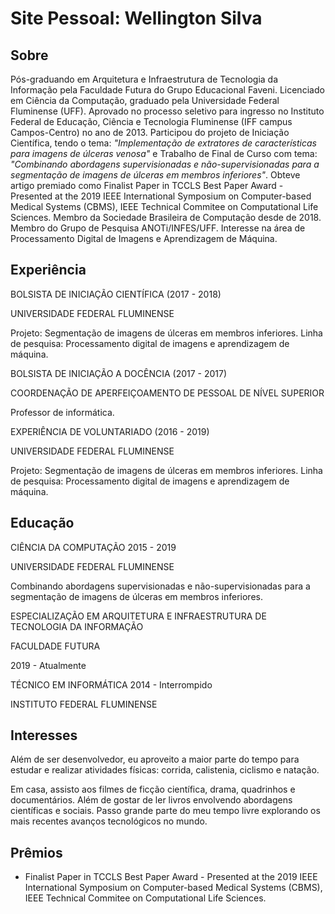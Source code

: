 # Site Pessoal: Wellington Silva

## Sobre 
Pós-graduando em Arquitetura e Infraestrutura de Tecnologia da Informação pela Faculdade Futura do Grupo Educacional Faveni. Licenciado em Ciência da Computação, graduado pela Universidade Federal Fluminense (UFF). 
Aprovado no processo seletivo para ingresso no Instituto Federal de Educação, Ciência e Tecnologia Fluminense (IFF campus Campos-Centro) no ano de 2013. 
Participou do projeto de Iniciação Científica, tendo o tema: *"Implementação de extratores de características para imagens de úlceras venosa"* e Trabalho de Final de Curso com tema: *"Combinando abordagens supervisionadas e não-supervisionadas para a segmentação de imagens de úlceras em membros inferiores"*. 
Obteve artigo premiado como Finalist Paper in TCCLS Best Paper Award - Presented at the 2019 IEEE International Symposium on Computer-based Medical Systems (CBMS), IEEE Technical Commitee on Computational Life Sciences. Membro da Sociedade Brasileira de Computação desde de 2018. 
Membro do Grupo de Pesquisa ANOTi/INFES/UFF. Interesse na área de Processamento Digital de Imagens e Aprendizagem de Máquina.

## Experiência

BOLSISTA DE INICIAÇÃO CIENTÍFICA (2017 - 2018)

UNIVERSIDADE FEDERAL FLUMINENSE

Projeto: Segmentação de imagens de úlceras em membros inferiores.
Linha de pesquisa: Processamento digital de imagens e aprendizagem de máquina.

BOLSISTA DE INICIAÇÃO A DOCÊNCIA (2017 - 2017)

COORDENAÇÃO DE APERFEIÇOAMENTO DE PESSOAL DE NÍVEL SUPERIOR

Professor de informática.

EXPERIÊNCIA DE VOLUNTARIADO (2016 - 2019)

UNIVERSIDADE FEDERAL FLUMINENSE

Projeto: Segmentação de imagens de úlceras em membros inferiores.
Linha de pesquisa: Processamento digital de imagens e aprendizagem de máquina.

## Educação

CIÊNCIA DA COMPUTAÇÃO 2015 - 2019

UNIVERSIDADE FEDERAL FLUMINENSE 

Combinando abordagens supervisionadas e não-supervisionadas para a segmentação de imagens de úlceras em membros inferiores.

ESPECIALIZAÇÃO EM ARQUITETURA E INFRAESTRUTURA DE TECNOLOGIA DA INFORMAÇÃO

FACULDADE FUTURA

2019 - Atualmente

TÉCNICO EM INFORMÁTICA 2014 - Interrompido

INSTITUTO FEDERAL FLUMINENSE

## Interesses

Além de ser desenvolvedor, eu aproveito a maior parte do tempo para estudar e realizar atividades físicas: corrida, calistenia, ciclismo e natação.

Em casa, assisto aos filmes de ficção científica, drama, quadrinhos e documentários.
Além de gostar de ler livros envolvendo abordagens científicas e sociais. 
Passo grande parte do meu tempo livre explorando os mais recentes avanços tecnológicos no mundo.

## Prêmios
* Finalist Paper in TCCLS Best Paper Award - Presented at the 2019 IEEE International Symposium on Computer-based Medical Systems (CBMS), IEEE Technical Commitee on Computational Life Sciences.
